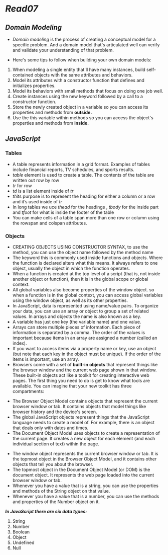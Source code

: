 # ***Read07***

## ***Domain Modeling***
*	*Domain modeling* is the process of creating a conceptual model for a specific problem. And a domain model that's articulated well can verify and validate your understanding of that problem.

*	Here's some tips to follow when building your own domain models:
1.	When modeling a single entity that'll have many instances, build self-contained objects with the same attributes and behaviors.
2.	Model its attributes with a constructor function that defines and initializes properties.
3.	Model its behaviors with small methods that focus on doing one job well.
4.	Create instances using the new keyword followed by a call to a constructor function.
5.	Store the newly created object in a variable so you can access its properties and methods from **outside.**
6.	Use the this variable within methods so you can access the object's properties and methods from **inside.**
## ***JavaScript***

### Tables

*	A table represents information in a grid format. Examples of tables include financial reports, TV schedules, and sports results.
*	*table* element is used to create a table. The contents of the table are written out row by row
*	*tr* for row
*	*td* is a list element inside of *tr*
*	*th*its purpose is to represent the heading for either a column or a row and it’s used inside of *tr* 
*	In long tables we uce *thead* for the headings , *tbody* for the inside part and *tfoot* for what is inside the footer of the table
*	You can make cells of a table span more than one row or column using the rowspan and colspan attributes.

### Objects

*	CREATING OBJECTS USING CONSTRUCTOR SYNTAX, to use the method, you can use the object name followed by the method name
*	The keyword this is commonly used inside functions and objects. Where the function is declared alters what this means. It always refers to one object, usually the object in which the function operates.
*	When a function is created at the top level of a script (that is, not inside another object or function), then it is in the global scope or global context.
*	All global variables also become properties of the window object. so when a function is in the global context, you can access global variables using the window object, as well as its other properties.
*	In JavaScript, data is represented using name/value pairs. To organize your data, you can use an array or object to group a set of related values. In arrays and objects the name is also known as a key.
*	A variable has just one key (the variable name) and one value.
*	Arrays can store multiple pieces of information. Each piece of information is separated by a comma. The order of the values is important because items in an array are assigned a number (called an index).
*	If you want to access items via a property name or key, use an object (but note that each key in the object must be unique). If the order of the items is important, use an array.
*	Browsers come with a set of **built-in objects** that represent things like the browser window and the current web page shown in that window. These built-in objects act like a toolkit for creating interactive web pages.
The first thing you need to do is get to know what tools are available. You can imagine that your new toolkit has three compartments:
- The Browser Object Model contains objects that represent the current browser window or tab. It contains objects that model things like browser history and the device's screen.
- The global JavaScript objects represent things that the JavaScript language needs to create a model of. For example, there is an object that deals only with dates and times.
- The Document Object Model uses objects to create a representation of the current page. It creates a new object for each element (and each individual section of text) within the page.
*	The window object represents the current browser window or tab. It is the topmost object in the Browser Object Model, and it contains other objects that tell you about the browser.
*	The topmost object in the Document Object Model (or DOM) is the document object. It represents the web page loaded into the current browser window or tab.
*	Whenever you have a value that is a string, you can use the properties and methods of the String object on that value. 
*	Whenever you have a value that is a number, you can use the methods and properties of the Number object on it.

***In JavaScript there are six data types:***
1.	String
2.	Number
3.	Boolean
4.	Object
5.	Undefined
6.	Null 

